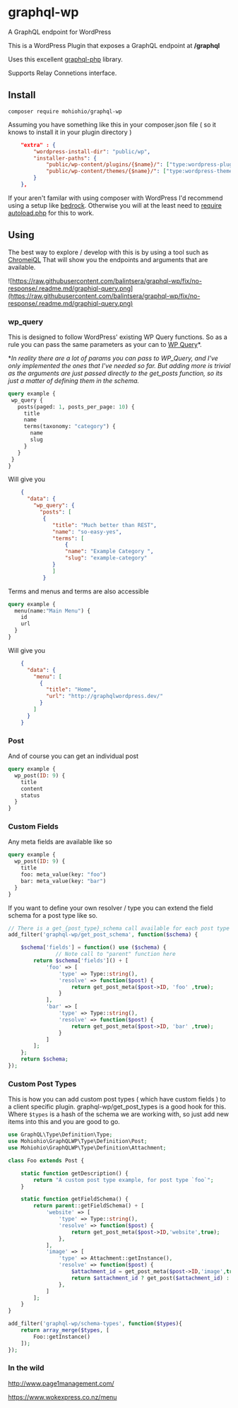 # graphql-wp
A GraphQL endpoint for WordPress

This is a WordPress Plugin that exposes a GraphQL endpoint at **/graphql**

Uses this excellent [graphql-php](https://github.com/webonyx/graphql-php) library.  

Supports Relay Connetions interface.

## Install
`composer require mohiohio/graphql-wp`

Assuming you have something like this in your composer.json file ( so it knows to install it in your plugin directory )
```json
    "extra" : {
        "wordpress-install-dir": "public/wp",
        "installer-paths": {
            "public/wp-content/plugins/{$name}/": ["type:wordpress-plugin"],
            "public/wp-content/themes/{$name}/": ["type:wordpress-theme"]
        }
    },
```

If your aren't familar with using composer with WordPress I'd recommend using a setup like [bedrock](https://roots.io/bedrock/). Otherwise you will at the least need to [require autoload.php](https://getcomposer.org/doc/01-basic-usage.md#autoloading) for this to work.


## Using

The best way to explore / develop with this is by using a tool such as [ChromeiQL](https://chrome.google.com/webstore/detail/chromeiql/fkkiamalmpiidkljmicmjfbieiclmeij) That will show you the endpoints and arguments that are available.

![https://raw.githubusercontent.com/balintsera/graphql-wp/fix/no-response/.readme.md/graphiql-query.png](https://raw.githubusercontent.com/balintsera/graphql-wp/fix/no-response/.readme.md/graphiql-query.png)

### wp_query
This is designed to follow WordPress' existing WP Query functions.  So as a rule you can pass the same parameters as your can to [WP Query](https://codex.wordpress.org/Class_Reference/WP_Query)*.

**In reality there are a lot of params you can pass to WP_Query, and I've only implemented the ones that I've needed so far. But adding more is trivial as the arguments are just passed directly to the get_posts function, so its just a matter of defining them in the schema.*

 ```graphql
query example {
  wp_query {
    posts(paged: 1, posts_per_page: 10) {
      title
      name
      terms(taxonomy: "category") {
        name
        slug
      }
    }
  }
}

```

Will give you

```json
    {
      "data": {
        "wp_query": {
          "posts": [
           {
              "title": "Much better than REST",
              "name": "so-easy-yes",
              "terms": [
                  {
	              "name": "Example Category ",
	              "slug": "example-category"
	          }
              ]
           }
```
Terms and menus and terms are also accessible 

```graphql
query example {
  menu(name:"Main Menu") {
    id
    url
  }
}
```

Will give you
```json
    {
      "data": {
        "menu": [
          {
            "title": "Home",
            "url": "http://graphqlwordpress.dev/"
          }
        ]
      }
    }
```
### Post

And of course you can get an individual post 

```graphql
query example {
  wp_post(ID: 9) {
    title
    content
    status
  }
}
```

### Custom Fields

Any meta fields are available like so

```graphql
query example {
  wp_post(ID: 9) {
    title
    foo: meta_value(key: "foo")
    bar: meta_value(key: "bar")
  }
}
```

If you want to define your own resolver / type you can extend the field schema for a post type like so.

```php
// There is a get_{post_type}_schema call available for each post type
add_filter('graphql-wp/get_post_schema', function($schema) {

    $schema['fields'] = function() use ($schema) {
               // Note call to "parent" function here
        return $schema['fields']() + [
            'foo' => [
                'type' => Type::string(),
                'resolve' => function($post) {
                    return get_post_meta($post->ID, 'foo' ,true);
                }
            ],
            'bar' => [
                'type' => Type::string(),
                'resolve' => function($post) {
                    return get_post_meta($post->ID, 'bar' ,true);
                }
            ]
        ];
    };
    return $schema;
});
```

### Custom Post Types

This is how you can add custom post types ( which have custom fields ) to a client specific plugin.
graphql-wp/get_post_types is a good hook for this.
Where `$types` is a hash of the schema we are working with, so just add new items into this and you are good to go.

```php
use GraphQL\Type\Definition\Type;
use Mohiohio\GraphQLWP\Type\Definition\Post;
use Mohiohio\GraphQLWP\Type\Definition\Attachment;

class Foo extends Post {

    static function getDescription() {
        return "A custom post type example, for post type `foo`";
    }

    static function getFieldSchema() {
        return parent::getFieldSchema() + [
            'website' => [
                'type' => Type::string(),
                'resolve' => function($post) {
                    return get_post_meta($post->ID,'website',true);
                },
            ],
            'image' => [
                'type' => Attachment::getInstance(),
                'resolve' => function($post) {
                    $attachment_id = get_post_meta($post->ID,'image',true);
                    return $attachment_id ? get_post($attachment_id) : null;
                },
            ]
        ];
    }
}

add_filter('graphql-wp/schema-types', function($types){
    return array_merge($types, [
        Foo::getInstance()
    ]);
});
```

### In the wild

http://www.page1management.com/

https://www.wokexpress.co.nz/menu
